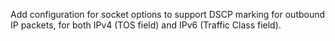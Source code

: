 Add configuration for socket options to support DSCP marking for outbound IP packets, for both IPv4 (TOS field) and IPv6 (Traffic Class field).
